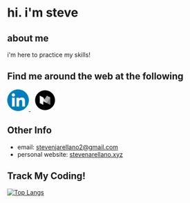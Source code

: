 # hi. i'm steve

## about me

i'm here to practice my skills!

## Find me around the web at the following

<link rel="stylesheet" href="./styles.css">

<p class='webContainer'>
    <a href="https://www.linkedin.com/in/stevenjarellano/" target="_blank">
        <img src="./logos/linkedin.png" alt="linkedin" height="50" />
    </a>
    <a href="https://medium.com/@stevenjarellano" target="_blank">
        <img src="./logos/medium.png" alt="medium" height="50" />
    </a>  
</p>
 
## Other Info

-   email: [stevenjarellano2@gmail.com](stevenjarellano2@gmail.com)
-   personal website: [stevenarellano.xyz](https://www.stevenarellano.xyz/)
 
## Track My Coding!
 
[![Top Langs](https://github-readme-stats.vercel.app/api/top-langs/?username=stevenarellano&theme=dracula&hide=makefile)](https://github.com/anuraghazra/github-readme-stats)

<!--
**stevenarellano/stevenarellano** is a ✨ _special_ ✨ repository because its `README.md` (this file) appears on your GitHub profile.
.
Here are some ideas to get you started:

- 🔭 I’m currently working on ...
- 🌱 I’m currently learning ...
- 👯 I’m looking to collaborate on ...  asd
- 🤔 I’m looking for help with ...
- 💬 Ask me about ...
- 📫 How to reach me: ...
- 😄 Pronouns: ...
- ⚡ Fun fact: ...
-->
